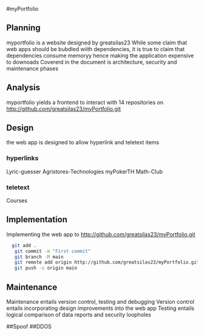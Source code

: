 #myPortfolio
## Planning
myportfolio is a website designed by greatsilas23
While some claim that web apps should be bubdled wiith dependencies, it is true to claim that dependencies consume memoryy hence making the application expensive to downoads
Covererd in the document is architecture, security and maintenance phases
## Analysis
myportfolio yields a frontend to interact with 14 repositories on http://github.com/greatsilas23/myPortfolio.git 
## Design
the web app is designed to allow hyperlink and teletext items
### hyperlinks
Lyric-guesser
Agristores-Technologies
myPokerTH
Math-Club
### teletext
Courses
## Implementation
Implementing the web app to http://github.com/greatsilas23/myPortfolio.git 
```bash 
  git add .
   git commit -m "First commit"
   git branch -M main
   git remote add origin http://github.com/greatsilas23/myPortfolio.git
   git push -u origin main
```
## Maintenance
Maintenance entails version control, testing and debugging
Version control entails incorporating design improvements into the web app
Testing entails logical comparison of data reports and security loopholes

##Spoof
##DDOS
